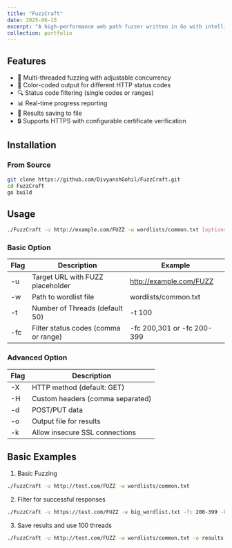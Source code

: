 ```yaml
---
title: "FuzzCraft"
date: 2025-06-15
excerpt: "A high-performance web path fuzzer written in Go with intelligent filtering and progress tracking.<br/><img src='/images/fuzzcraft.png'>"
collection: portfolio
---
```



## Features

- 🚀 Multi-threaded fuzzing with adjustable concurrency
- 🎨 Color-coded output for different HTTP status codes
- 🔍 Status code filtering (single codes or ranges)
- 📊 Real-time progress reporting
- 💾 Results saving to file
- 🔒 Supports HTTPS with configurable certificate verification

## Installation

### From Source
```bash
git clone https://github.com/DivyanshGohil/FuzzCraft.git
cd FuzzCraft
go build
```
## Usage
```bash
./FuzzCraft -u http://example.com/FUZZ -w wordlists/common.txt [options]
```

### Basic Option
|**Flag**|**Description**                     |**Example**               |
|--------|------------------------------------|--------------------------|
|-u      |Target URL with FUZZ placeholder    |http://example.com/FUZZ   |
|-w      |Path to wordlist file               |wordlists/common.txt      |
|-t      |Number of Threads (default 50)      |-t 100                    |
|-fc     |Filter status codes (comma or range)|-fc 200,301 or -fc 200-399|

### Advanced Option
|**Flag**|**Description**                 |
|--------|--------------------------------|
|-X      |HTTP method (default: GET)      |
|-H      |Custom headers (comma separated)|
|-d      |POST/PUT data                   |
|-o      |Output file for results         |
|-k      |Allow insecure SSL connections  |

## Basic Examples
1. Basic Fuzzing
```bash
./FuzzCraft -u http://test.com/FUZZ -w wordlists/common.txt
```
2. Filter for successful responses
```bash
./FuzzCraft -u https://test.com/FUZZ -w big_wordlist.txt -fc 200-399 -k
```
3. Save results and use 100 threads
```bash
./FuzzCraft -u http://test.com/FUZZ -w wordlists/common.txt -o results.txt -t 100
```
